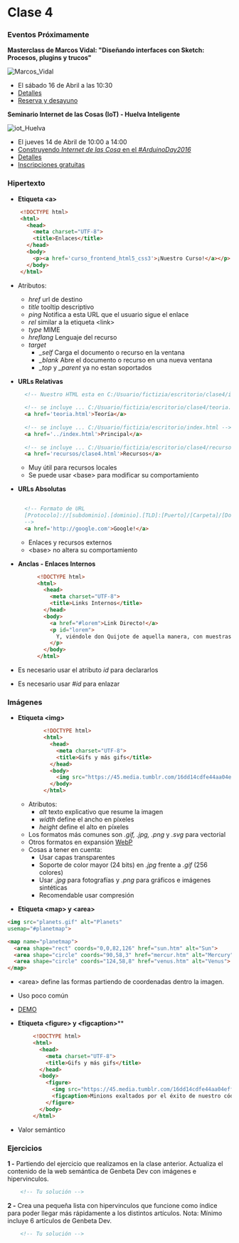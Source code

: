 # Clase 4

### Eventos Próximamente

**Masterclass de Marcos Vidal: "Diseñando interfaces con Sketch: Procesos, plugins y trucos"**

![Marcos_Vidal](http://www.fictizia.com/assets/imgs/blog/articles/26/sketch-masterclass-Marcos-Vidal.jpg)

- El sábado 16 de Abril a las 10:30
- [Detalles](http://www.fictizia.com/actualidad/sketch-masterclass-Marcos-Vidal)
- [Reserva y desayuno](http://entradium.com/entradas/masterclass-disenando-interfaces-con-sketch-procesos-plugins-y-trucos)


**Seminario Internet de las Cosas (IoT) - Huelva Inteligente**

![iot_Huelva](http://blog.huelvainteligente.es/wp-content/uploads/2016/03/blog-articulo.jpg)

- El jueves 14 de Abril de 10:00 a 14:00
- [Construyendo *Internet de las Cosa* en el *#ArduinoDay2016*](http://www.fictizia.com/actualidad/arduino-day-2016-calidad-del-aire)
- [Detalles](http://blog.huelvainteligente.es/noticias/internet-de-las-cosas-iot/)
- [Inscripciones gratuitas](http://www.diphuelva.es/servicios/inscripciones/busqueda/?idIns=80078048)


### Hipertexto

- **Etiqueta &lt;a&gt;**
```html
    <!DOCTYPE html>
    <html>
      <head>
        <meta charset="UTF-8">
        <title>Enlaces</title>
      </head>
      <body>
        <p><a href='curso_frontend_html5_css3'>¡Nuestro Curso!</a></p>
      </body> 
    </html>
```
  - Atributos:
    - *href* url de destino
    - *title* tooltip descriptivo
    - *ping* Notifica a esta URL que el usuario sigue el enlace
    - *rel* similar a la etiqueta &lt;link&gt;
    - *type* MIME
    - *hreflang* Lenguaje del recurso
    - *target* 
      - *_self* Carga el documento o recurso en la ventana
      - *_blank* Abre el documento o recurso en una nueva ventana
      - *_top* y *_parent* ya no estan soportados
- **URLs Relativas**
  ```html
    <!-- Nuestro HTML esta en C:/Usuario/fictizia/escritorio/clase4/index.html-->
    
    <!-- se incluye ... C:/Usuario/fictizia/escritorio/clase4/teoria.html -->
    <a href='teoria.html'>Teoría</a>
    
    <!-- se incluye ... C:/Usuario/fictizia/escritorio/index.html -->
    <a href='../index.html'>Principal</a>
    
    <!-- se incluye ... C:/Usuario/fictizia/escritorio/clase4/recursos -->
    <a href='recursos/clase4.html'>Recursos</a>
  ```
  - Muy útil para recursos locales
  - Se puede usar &lt;base&gt; para modificar su comportamiento

- **URLs Absolutas**
  ```html
    
    <!-- Formato de URL
    [Protocolo]://[subdominio].[dominio].[TLD]:[Puerto]/[Carpeta]/[Documento].[Extensión]#[marca]?[Query]
    -->
    <a href='http://google.com'>Google!</a>

  ```
  - Enlaces y recursos externos
  - &lt;base&gt; no altera su comportamiento

- **Anclas - Enlaces Internos**
  ```html
        <!DOCTYPE html>
        <html>
          <head>
            <meta charset="UTF-8">
            <title>Links Internos</title>
          </head>
          <body>
            <a href="#lorem">Link Directo!</a>
            <p id="lorem">
              Y, viéndole don Quijote de aquella manera, con muestras de tanta tristeza, le dijo: Sábete, Sancho, que no es un hombre más que otro si no hace más que otro. Todas estas borrascas que nos suceden son señales de que presto ha de serenar el tiempo y han de sucedernos bien las cosas; porque no es posible que el mal ni el bien sean durables, y de aquí se sigue que, habiendo durado mucho el mal, el bien está ya cerca. Así que, no debes congojarte por las desgracias que a mí me suceden, pues a ti no te cabe parte dellas.Y, viéndole don Quijote de aquella manera, con muestras de tanta tristeza, le dijo: Sábete, Sancho, que no es un hombre más que otro si no hace más que otro. Todas estas borrascas que nos suceden son señales de que presto ha de serenar el tiempo y han de sucedernos bien las cosas; porque no es posible que el mal ni el bien sean durables, y de aquí se sigue que, habiendo durado mucho el mal, el bien está ya cerca. Así que, no debes congojarte por las desgracias que a mí me suceden, pues a ti no
            </p>
          </body> 
        </html>
  ```
- Es necesario usar el atributo *id* para declararlos
- Es necesario usar *#id* para enlazar 

### Imágenes
- **Etiqueta &lt;img&gt;**
  ```html
          <!DOCTYPE html>
          <html>
            <head>
              <meta charset="UTF-8">
              <title>Gifs y más gifs</title>
            </head>
            <body>
              <img src="https://45.media.tumblr.com/16dd14cdfe44aa04eff6631e77011526/tumblr_nllmvfQvgj1uqlfk4o1_500.gif">
            </body> 
          </html>
  ```
  - Atributos:
    - *alt* texto explicativo que resume la imagen 
    - *width* define el ancho en píxeles
    - *height* define el alto en píxeles
  - Los formatos más comunes son *.gif, .jpg, .png* y *.svg* para vectorial
  - Otros formatos en expansión [WebP](https://es.wikipedia.org/wiki/WebP)
  - Cosas a tener en cuenta:
    - Usar capas transparentes
    - Soporte de color mayor (24 bits) en *.jpg* frente a *.gif* (256 colores)
    - Usar *.jpg* para fotografías y *.png* para gráficos e imágenes sintéticas
    - Recomendable usar compresión

- **Etiqueta &lt;map&gt; y &lt;area&gt;**
```html
<img src="planets.gif" alt="Planets"
usemap="#planetmap">

<map name="planetmap">
  <area shape="rect" coords="0,0,82,126" href="sun.htm" alt="Sun">
  <area shape="circle" coords="90,58,3" href="mercur.htm" alt="Mercury">
  <area shape="circle" coords="124,58,8" href="venus.htm" alt="Venus">
</map>
```
- &lt;area&gt; define las formas partiendo de coordenadas dentro la imagen.
- Uso poco común
- [DEMO](http://www.w3schools.com/tags/tryit.asp?filename=tryhtml_areamap)

- **Etiqueta &lt;figure&gt; y &lt;figcaption&gt;****
```html
        <!DOCTYPE html>
        <html>
          <head>
            <meta charset="UTF-8">
            <title>Gifs y más gifs</title>
          </head>
          <body>
            <figure>
              <img src="https://45.media.tumblr.com/16dd14cdfe44aa04eff6631e77011526/tumblr_nllmvfQvgj1uqlfk4o1_500.gif" alt="Minions celebrando el éxito">
              <figcaption>Minions exaltados por el éxito de nuestro código Funcional.</figcaption>
            </figure>
          </body> 
        </html>
```
  - Valor semántico
  
### Ejercicios

**1 -** Partiendo del ejercicio que realizamos en la clase anterior. Actualiza el contenido de la web semántica de Genbeta Dev con imágenes e hipervinculos. 
```html
    <!-- Tu solución -->
```

**2 -** Crea una pequeña lista con hipervinculos que funcione como índice para poder llegar más rápidamente a los distintos artículos. 
Nota: Mínimo incluye 6 artículos de Genbeta Dev.
```html
    <!-- Tu solución -->
```
